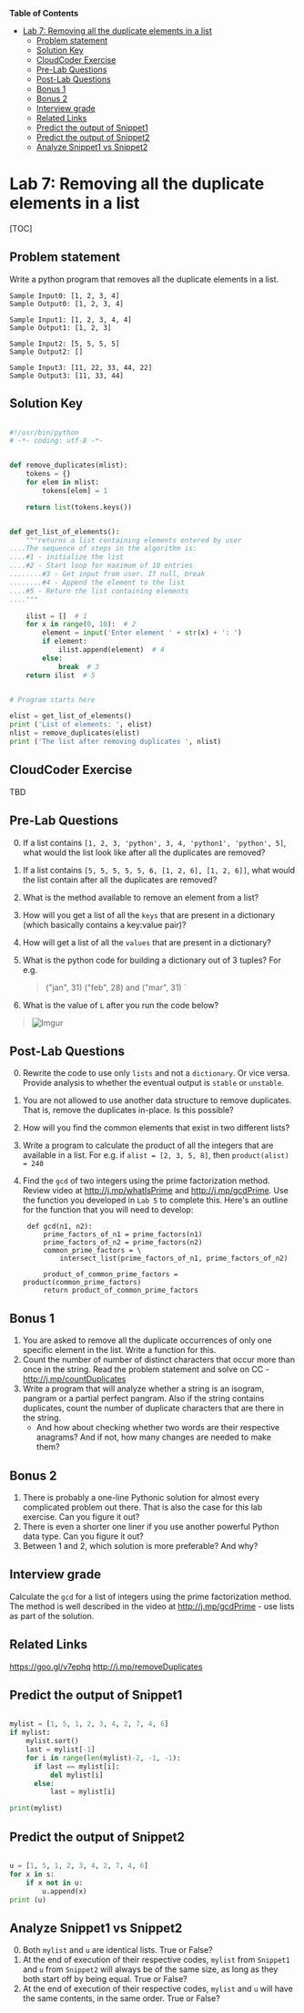 **Table of Contents**

* [Lab 7: Removing  all the duplicate elements in a list](#lab-7-removing--all-the-duplicate-elements-in-a-list)
	* [Problem statement](#problem-statement)
	* [Solution Key](#solution-key)
	* [CloudCoder Exercise](#cloudcoder-exercise)
	* [Pre-Lab Questions](#pre-lab-questions)
	* [Post-Lab Questions](#post-lab-questions)
	* [Bonus 1](#bonus-1)
	* [Bonus 2](#bonus-2)
	* [Interview grade](#interview-grade)
	* [Related Links](#related-links)
	* [Predict the output  of Snippet1](#predict-the-output--of-snippet1)
	* [Predict the output of Snippet2](#predict-the-output-of-snippet2)
	* [Analyze Snippet1 vs Snippet2](#analyze-snippet1-vs-snippet2)




# Lab 7: Removing  all the duplicate elements in a list

[TOC]

## Problem statement

Write a python program that removes all the duplicate elements in a list.

	Sample Input0: [1, 2, 3, 4]
	Sample Output0: [1, 2, 3, 4]

	Sample Input1: [1, 2, 3, 4, 4]
	Sample Output1: [1, 2, 3]

	Sample Input2: [5, 5, 5, 5]
	Sample Output2: []

	Sample Input3: [11, 22, 33, 44, 22]
	Sample Output3: [11, 33, 44]


## Solution Key

```python

#!/usr/bin/python
# -*- coding: utf-8 -*-


def remove_duplicates(mlist):
    tokens = {}
    for elem in mlist:
        tokens[elem] = 1

    return list(tokens.keys())


def get_list_of_elements():
    """returns a list containing elements entered by user
....The sequence of steps in the algorithm is:
....#1 - initialize the list
....#2 - Start loop for maximum of 10 entries
........#3 - Get input from user. If null, break
........#4 - Append the element to the list
....#5 - Return the list containing elements
...."""

    ilist = []  # 1
    for x in range(0, 10):  # 2
        element = input('Enter element ' + str(x) + ': ')
        if element:
            ilist.append(element)  # 4
        else:
            break  # 3
    return ilist  # 5


# Program starts here

elist = get_list_of_elements()
print ('List of elements: ', elist)
nlist = remove_duplicates(elist)
print ('The list after removing duplicates ', nlist)


```


## CloudCoder Exercise

TBD

## Pre-Lab Questions

0. If a list contains `[1, 2, 3, 'python', 3, 4, 'python1', 'python', 5]`, what would the list look like after all the duplicates are removed?
1. If a list contains `[5, 5, 5, 5, 5, 6, [1, 2, 6], [1, 2, 6]]`, what would the list contain after all the duplicates are removed?
2. What is the method available to remove an element from a list?
3. How will you get a list of all the `keys` that are present in a dictionary (which basically contains a key:value pair)?
4. How will get a list of all the `values` that are present in a dictionary?
5. What is the python code for building a dictionary out of 3 tuples? For e.g.
	> ("jan", 31)
	> ("feb", 28) and
	> ("mar", 31) `

7. What is the value of `L` after you run the code below?

> ![Imgur](http://i.imgur.com/3WRTL5N.png)



## Post-Lab Questions

0. Rewrite the code to use only `lists` and not a `dictionary`. Or vice versa. Provide analysis to whether the eventual output is `stable` or `unstable`.
1. You are not allowed to use another data structure to remove duplicates. That is, remove the duplicates in-place. Is this possible?
2. How will you find the common elements that exist in two different lists?
3. Write a program to calculate the product of all the integers that are available in a list. For e.g. if `alist = [2, 3, 5, 8]`, then `product(alist) = 240`
4. Find the `gcd` of two integers using the prime factorization method.  Review video at http://j.mp/whatIsPrime and http://j.mp/gcdPrime. Use the function you developed in `Lab 5` to complete this. Here's an outline for the function that you will need to develop:

		def gcd(n1, n2):
		    prime_factors_of_n1 = prime_factors(n1)
		    prime_factors_of_n2 = prime_factors(n2)
		    common_prime_factors = \
		        intersect_list(prime_factors_of_n1, prime_factors_of_n2)

		    product_of_common_prime_factors = product(common_prime_factors)
		    return product_of_common_prime_factors


## Bonus 1

1. You are asked to remove all the duplicate occurrences of only one specific element in the list. Write a function for this.
2. Count the number of number of distinct characters that occur more than once in the string. Read the problem statement and solve on CC - http://j.mp/countDuplicates
3. Write a program that will analyze whether a string is an isogram, pangram or a partial perfect pangram. Also if the string contains duplicates, count the number of duplicate characters that are there in the string.
	 - And how about checking whether two words are their respective anagrams? And if not, how many changes are needed to make them?

## Bonus 2

1. There is probably a one-line Pythonic solution for almost every complicated problem out there. That is also the case for this lab exercise. Can you figure it out?
2. There is even a shorter one liner if you use another powerful Python data type. Can you figure it out?
3. Between 1 and 2, which solution is more preferable? And why?


## Interview grade

Calculate the `gcd` for a list of integers using the prime factorization method. The method is well described in the video at http://j.mp/gcdPrime - use lists as part of the solution.

## Related Links

https://goo.gl/v7ephq
http://j.mp/removeDuplicates


## Predict the output  of Snippet1

```python

mylist = [1, 5, 1, 2, 3, 4, 2, 7, 4, 6]
if mylist:
    mylist.sort()
    last = mylist[-1]
    for i in range(len(mylist)-2, -1, -1):
      if last == mylist[i]:
          del mylist[i]
      else:
          last = mylist[i]

print(mylist)
```

## Predict the output of Snippet2

```python

u = [1, 5, 1, 2, 3, 4, 2, 7, 4, 6]
for x in s:
    if x not in u:
        u.append(x)
print (u)
```

## Analyze Snippet1 vs Snippet2

0. Both `mylist` and `u` are identical lists. True or False?
1. At the end of execution of their respective codes, `mylist` from `Snippet1` and `u` from `Snippet2` will always be of the same size, as long as they both start off by being equal. True or False?
2. At the end of execution of their respective codes, `mylist` and `u` will have the same contents, in the same order. True or False?
